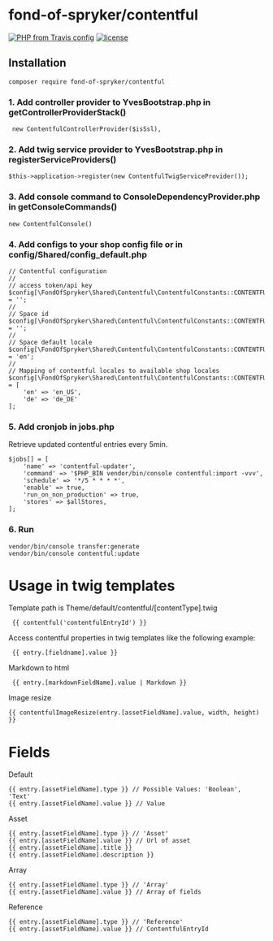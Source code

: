 # fond-of-spryker/contentful
[![PHP from Travis config](https://img.shields.io/travis/php-v/symfony/symfony.svg)](https://php.net/)
[![license](https://img.shields.io/github/license/mashape/apistatus.svg)](https://packagist.org/packages/fond-of-spryker/contentful)



## Installation

```
composer require fond-of-spryker/contentful
```

### 1. Add controller provider to YvesBootstrap.php in getControllerProviderStack()
```
 new ContentfulControllerProvider($isSsl),
```

### 2. Add twig service provider to YvesBootstrap.php in registerServiceProviders()
```
$this->application->register(new ContentfulTwigServiceProvider());
```

### 3. Add console command to ConsoleDependencyProvider.php in getConsoleCommands()
```
new ContentfulConsole()
```

### 4. Add configs to your shop config file or in config/Shared/config_default.php 
```
// Contentful configuration
//
// access token/api key
$config[\FondOfSpryker\Shared\Contentful\ContentfulConstants::CONTENTFUL_ACCESS_TOKEN] = '';
//
// Space id
$config[\FondOfSpryker\Shared\Contentful\ContentfulConstants::CONTENTFUL_SPACE_ID] = '';
//
// Space default locale
$config[\FondOfSpryker\Shared\Contentful\ContentfulConstants::CONTENTFUL_DEFAULT_LOCALE] = 'en';
//
// Mapping of contentful locales to available shop locales
$config[\FondOfSpryker\Shared\Contentful\ContentfulConstants::CONTENTFUL_LOCALE_TO_STORE_LOCALE] = [
    'en' => 'en_US',
    'de' => 'de_DE'
];
```

### 5. Add cronjob in jobs.php
Retrieve updated contentful entries every 5min.
```
$jobs[] = [
    'name' => 'contentful-updater',
    'command' => '$PHP_BIN vendor/bin/console contentful:import -vvv',
    'schedule' => '*/5 * * * *',
    'enable' => true,
    'run_on_non_production' => true,
    'stores' => $allStores,
];
```

### 6. Run
```
vendor/bin/console transfer:generate
vendor/bin/console contentful:update
```

# Usage in twig templates
Template path is Theme/default/contentful/[contentType].twig
```
 {{ contentful('contentfulEntryId') }}
```

Access contentful properties in twig templates like the following example:
```
 {{ entry.[fieldname].value }}
```

Markdown to html
```
 {{ entry.[markdownFieldName].value | Markdown }}
```

Image resize
```
{{ contentfulImageResize(entry.[assetFieldName].value, width, height) }}
```

# Fields

Default
```
{{ entry.[assetFieldName].type }} // Possible Values: 'Boolean', 'Text'
{{ entry.[assetFieldName].value }} // Value
```

Asset
```
{{ entry.[assetFieldName].type }} // 'Asset'
{{ entry.[assetFieldName].value }} // Url of asset
{{ entry.[assetFieldName].title }}
{{ entry.[assetFieldName].description }}
```

Array
```
{{ entry.[assetFieldName].type }} // 'Array'
{{ entry.[assetFieldName].value }} // Array of fields
```

Reference
```
{{ entry.[assetFieldName].type }} // 'Reference'
{{ entry.[assetFieldName].value }} // ContentfulEntryId
```